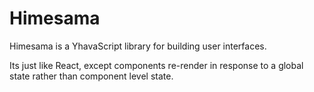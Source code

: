# Himesama

Himesama is a YhavaScript library for building user interfaces. 

Its just like React, except components re-render in response to a global state rather than component level state.

